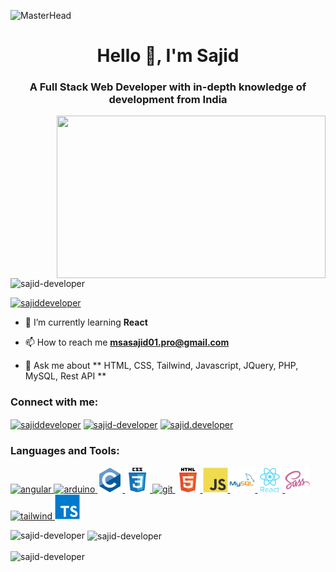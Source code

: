 ![MasterHead](https://files.readme.io/d14112d-Cloudsmith-Integrations-Banner-GitHub.png)
<h1 align="center">Hello 👋, I'm Sajid</h1>
<h3 align="center">A Full Stack Web Developer with in-depth knowledge of development from India</h3>
<img align="right" width="430" height="260" src="https://media3.giphy.com/media/qgQUggAC3Pfv687qPC/giphy.gif"/>

<p align="left"> <img src="https://komarev.com/ghpvc/?username=sajid-developer&label=Profile%20views&color=0e75b6&style=flat" alt="sajid-developer" /> </p>

<p align="left"> <a href="https://twitter.com/sajiddeveloper" target="blank"><img src="https://img.shields.io/twitter/follow/sajiddeveloper?logo=twitter&style=for-the-badge" alt="sajiddeveloper" /></a> </p>

- 🌱 I’m currently learning **React**

- 📫 How to reach me **msasajid01.pro@gmail.com**

- 💬 Ask me about ** HTML, CSS, Tailwind, Javascript, JQuery, PHP, MySQL, Rest API **

<h3 align="left">Connect with me:</h3>
<p align="left">
<a href="https://twitter.com/sajiddeveloper" target="blank"><img align="center" src="https://raw.githubusercontent.com/rahuldkjain/github-profile-readme-generator/master/src/images/icons/Social/twitter.svg" alt="sajiddeveloper" height="30" width="40" /></a>
<a href="https://linkedin.com/in/sajid-developer" target="blank"><img align="center" src="https://raw.githubusercontent.com/rahuldkjain/github-profile-readme-generator/master/src/images/icons/Social/linked-in-alt.svg" alt="sajid-developer" height="30" width="40" /></a>
<a href="https://instagram.com/sajid.developer" target="blank"><img align="center" src="https://raw.githubusercontent.com/rahuldkjain/github-profile-readme-generator/master/src/images/icons/Social/instagram.svg" alt="sajid.developer" height="30" width="40" /></a>
</p>

<h3 align="left">Languages and Tools:</h3>
<p align="left"> <a href="https://angular.io" target="_blank" rel="noreferrer"> <img src="https://angular.io/assets/images/logos/angular/angular.svg" alt="angular" width="40" height="40"/> </a> <a href="https://www.arduino.cc/" target="_blank" rel="noreferrer"> <img src="https://cdn.worldvectorlogo.com/logos/arduino-1.svg" alt="arduino" width="40" height="40"/> </a> <a href="https://www.cprogramming.com/" target="_blank" rel="noreferrer"> <img src="https://raw.githubusercontent.com/devicons/devicon/master/icons/c/c-original.svg" alt="c" width="40" height="40"/> </a> <a href="https://www.w3schools.com/css/" target="_blank" rel="noreferrer"> <img src="https://raw.githubusercontent.com/devicons/devicon/master/icons/css3/css3-original-wordmark.svg" alt="css3" width="40" height="40"/> </a> <a href="https://git-scm.com/" target="_blank" rel="noreferrer"> <img src="https://www.vectorlogo.zone/logos/git-scm/git-scm-icon.svg" alt="git" width="40" height="40"/> </a> <a href="https://www.w3.org/html/" target="_blank" rel="noreferrer"> <img src="https://raw.githubusercontent.com/devicons/devicon/master/icons/html5/html5-original-wordmark.svg" alt="html5" width="40" height="40"/> </a> <a href="https://developer.mozilla.org/en-US/docs/Web/JavaScript" target="_blank" rel="noreferrer"> <img src="https://raw.githubusercontent.com/devicons/devicon/master/icons/javascript/javascript-original.svg" alt="javascript" width="40" height="40"/> </a> <a href="https://www.mysql.com/" target="_blank" rel="noreferrer"> <img src="https://raw.githubusercontent.com/devicons/devicon/master/icons/mysql/mysql-original-wordmark.svg" alt="mysql" width="40" height="40"/> </a> <a href="https://reactjs.org/" target="_blank" rel="noreferrer"> <img src="https://raw.githubusercontent.com/devicons/devicon/master/icons/react/react-original-wordmark.svg" alt="react" width="40" height="40"/> </a> <a href="https://sass-lang.com" target="_blank" rel="noreferrer"> <img src="https://raw.githubusercontent.com/devicons/devicon/master/icons/sass/sass-original.svg" alt="sass" width="40" height="40"/> </a> <a href="https://tailwindcss.com/" target="_blank" rel="noreferrer"> <img src="https://www.vectorlogo.zone/logos/tailwindcss/tailwindcss-icon.svg" alt="tailwind" width="40" height="40"/> </a> <a href="https://www.typescriptlang.org/" target="_blank" rel="noreferrer"> <img src="https://raw.githubusercontent.com/devicons/devicon/master/icons/typescript/typescript-original.svg" alt="typescript" width="40" height="40"/> </a> </p>

<p><img align="left" src="https://github-readme-stats.vercel.app/api/top-langs?username=sajid-developer&show_icons=true&locale=en&layout=compact" alt="sajid-developer" /></p>

<p>&nbsp;<img align="center" src="https://github-readme-stats.vercel.app/api?username=sajid-developer&show_icons=true&locale=en" alt="sajid-developer" /></p>

<p><img align="center" src="https://github-readme-streak-stats.herokuapp.com/?user=sajid-developer&" alt="sajid-developer" /></p>
